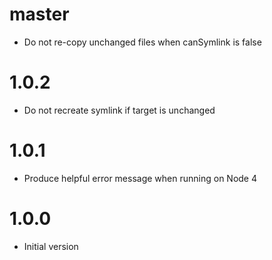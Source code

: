 # master

* Do not re-copy unchanged files when canSymlink is false

# 1.0.2

* Do not recreate symlink if target is unchanged

# 1.0.1

* Produce helpful error message when running on Node 4

# 1.0.0

* Initial version
